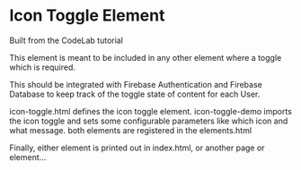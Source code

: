 # Icon Toggle Element

Built from the CodeLab tutorial

This element is meant to be included in any other element where a toggle which is required.

This should be integrated with Firebase Authentication and Firebase Database to keep track of the toggle state of content for each User.


icon-toggle.html defines the icon toggle element.
icon-toggle-demo imports the icon toggle and sets some configurable parameters like which icon and what message.
both elements are registered in the elements.html

Finally, either element is printed out in index.html, or another page or element...